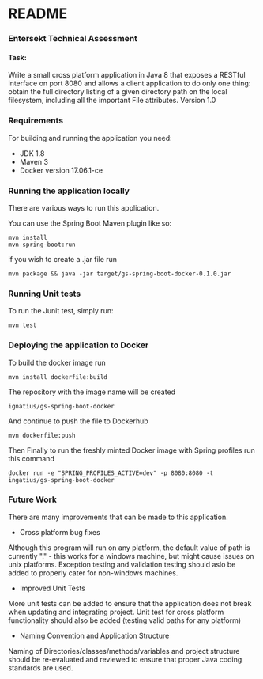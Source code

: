 # README #

### Entersekt Technical Assessment ###

#### Task: ####

Write a small cross platform application in Java 8 that exposes a RESTful interface on port 8080 and allows a client application to do only one thing: 
obtain the full directory listing of a given directory path on the local filesystem, including all the important File attributes.
Version 1.0

### Requirements ###

For building and running the application you need:

* JDK 1.8
* Maven 3
* Docker version 17.06.1-ce

### Running the application locally ###

There are various ways to run this application.

You can use the Spring Boot Maven plugin like so:
	
	mvn install
	mvn spring-boot:run
	
if you wish to create a .jar file run

	mvn package && java -jar target/gs-spring-boot-docker-0.1.0.jar

### Running Unit tests ###

To run the Junit test, simply run:

	mvn test

### Deploying the application to Docker ###

To build the docker image run

	mvn install dockerfile:build

The repository with the image name will be created

	ignatius/gs-spring-boot-docker
	
And continue to push the file to Dockerhub

	mvn dockerfile:push
	
Then Finally to run the freshly minted Docker image with Spring profiles run this command

	docker run -e "SPRING_PROFILES_ACTIVE=dev" -p 8080:8080 -t ingatius/gs-spring-boot-docker


### Future Work ###

There are many improvements that can be made to this application.

* Cross platform bug fixes

Although this program will run on any platform, the default value of path is currently "." - this works for a windows machine, but
might cause issues on unix platforms. Exception testing and validation testing should aslo be added to properly cater for non-windows
machines.

* Improved Unit Tests

More unit tests can be added to ensure that the application does not break when updating and integrating project. Unit test for cross platform functionality should also be added (testing valid paths for any platform)

* Naming Convention and Application Structure

Naming of Directories/classes/methods/variables and project structure should be re-evaluated and reviewed to ensure that proper Java coding standards are used.
